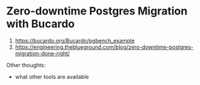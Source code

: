 # Zero-downtime Postgres Migration with Bucardo

1. https://bucardo.org/Bucardo/pgbench_example
2. https://engineering.theblueground.com/blog/zero-downtime-postgres-migration-done-right/

Other thoughts:
- what other tools are available

